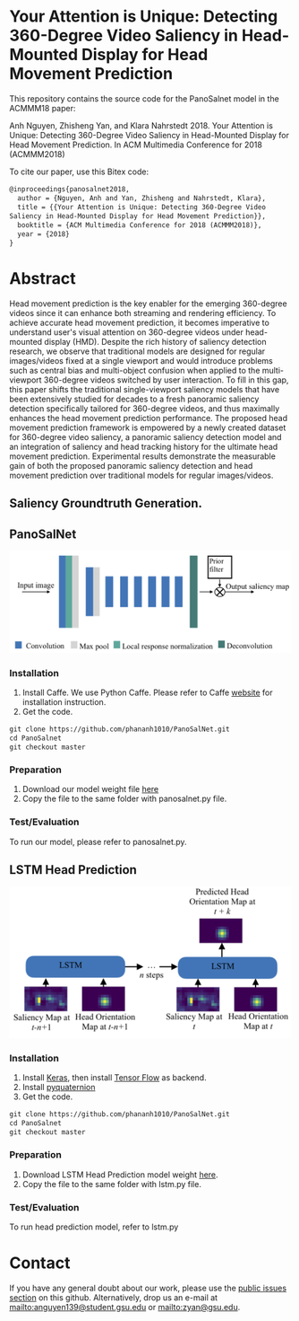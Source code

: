 # Your Attention is Unique: Detecting 360-Degree Video Saliency in Head-Mounted Display for Head Movement Prediction
This repository contains the source code for the PanoSalnet model in the ACMMM18 paper:

Anh Nguyen, Zhisheng Yan, and Klara Nahrstedt 2018. Your Attention is Unique: Detecting 360-Degree Video Saliency in Head-Mounted Display for Head Movement Prediction. In ACM Multimedia Conference for 2018 (ACMMM2018)

To cite our paper, use this Bitex code: 
```
@inproceedings{panosalnet2018,
  author = {Nguyen, Anh and Yan, Zhisheng and Nahrstedt, Klara},
  title = {{Your Attention is Unique: Detecting 360-Degree Video Saliency in Head-Mounted Display for Head Movement Prediction}},
  booktitle = {ACM Multimedia Conference for 2018 (ACMMM2018)},
  year = {2018}
}
```
# Abstract
Head movement prediction is the key enabler for the emerging 360-degree videos since it can enhance both streaming and rendering efficiency. To achieve accurate head movement prediction, it becomes imperative to understand user's visual attention on 360-degree videos under head-mounted display (HMD). Despite the rich history of saliency detection research, we observe that traditional models are designed for regular images/videos fixed at a single viewport and would introduce problems such as central bias and multi-object confusion when applied to the multi-viewport 360-degree videos switched by user interaction. To fill in this gap, this paper shifts the traditional single-viewport saliency models that have been extensively studied for decades to a fresh panoramic saliency detection specifically tailored for 360-degree videos, and thus maximally enhances the head movement prediction performance. The proposed head movement prediction framework is empowered by a newly created dataset for 360-degree video saliency, a panoramic saliency detection model and an integration of saliency and head tracking history for the ultimate head movement prediction. Experimental results demonstrate the measurable gain of both the proposed panoramic saliency detection and head movement prediction over traditional models for regular images/videos.

## Saliency Groundtruth Generation.

## PanoSalNet
![panosalnet-fig](PanoSalNet.png)
### Installation
1. Install Caffe. We use Python Caffe. Please refer to Caffe [website](http://caffe.berkeleyvision.org/installation.html) for installation instruction.
2. Get the code.
  ```Shell
  git clone https://github.com/phananh1010/PanoSalNet.git
  cd PanoSalnet
  git checkout master
  ```
### Preparation
1. Download our model weight file [here](https://www.dropbox.com/s/smiplkpqlv0npsm/panosalnet_iter_800.caffemodel?dl=0)
2. Copy the file to the same folder with panosalnet.py file. 

### Test/Evaluation
To run our model, please refer to panosalnet.py.

## LSTM Head Prediction
![panosalnet-fig](lstm.png)

### Installation
1. Install [Keras](https://keras.io/#installation), then install [Tensor Flow](https://www.tensorflow.org/install/) as backend.
2. Install [pyquaternion](http://kieranwynn.github.io/pyquaternion/)
3. Get the code.
  ```Shell
  git clone https://github.com/phananh1010/PanoSalNet.git
  cd PanoSalnet
  git checkout master
  ```
### Preparation
1. Download LSTM Head Prediction model weight [here](https://www.dropbox.com/s/z0ygecs9oyf59v5/model3_360net_128_w16_h9_8000?dl=0).
2. Copy the file to the same folder with lstm.py file. 

### Test/Evaluation
To run head prediction model, refer to lstm.py


# Contact
If you have any general doubt about our work, please use the [public issues section](repohttps://github.com/phananh1010/PanoSalNet/issues) on this github. Alternatively, drop us an e-mail at <mailto:anguyen139@student.gsu.edu> or <mailto:zyan@gsu.edu>.
